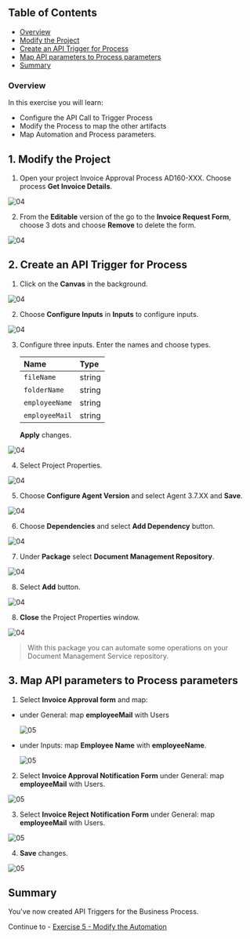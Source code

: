 ## Table of Contents
 - [Overview](#overview)
 - [Modify the Project](#modifyProject)
 - [Create an API Trigger for Process](#configureInputs)
 - [Map API parameters to Process parameters](#mapParameters)
 - [Summary](#summary)

### Overview <a name="overview"></a>

In this exercise you will learn:

- Configure the API Call to Trigger Process
- Modify the Process to map the other artifacts
- Map Automation and Process parameters.

## 1. Modify the Project <a name="modifyProject"></a>

1. Open your project Invoice Approval Process AD160-XXX. Choose process **Get Invoice Details**.

 ![04](./images//005.png)

2. From the **Editable** version of the go to the **Invoice Request Form**, choose 3 dots and choose **Remove** to delete the form.

 ![04](./images//006.png)

## 2. Create an API Trigger for Process <a name="configureInputs"></a>

1. Click on the **Canvas** in the background.

 ![04](./images/007a.png)

2. Choose **Configure Inputs** in **Inputs** to configure inputs.

 ![04](./images/008a.png)

3. Configure three inputs. Enter the names and choose types.

    |  **Name**    | **Type**
    |  :------------- | :-------------
    |  `fileName`       | string
    |  `folderName`     | string
    |  `employeeName`   | string
    |  `employeeMail`   | string

    **Apply** changes.

 ![04](./images/009a.png)

4. Select Project Properties.

 ![04](./images/011a.png)

5. Choose **Configure Agent Version** and select Agent 3.7.XX and **Save**.

 ![04](./images/012a.png)

6. Choose **Dependencies** and select **Add Dependency** button.

 ![04](./images/013.png)

7. Under **Package** select **Document Management Repository**.

 ![04](./images/014.png)

8. Select **Add** button.

 ![04](./images/015a.png)

8. **Close** the Project Properties window.

 ![04](./images/015b.png)

> With this package you can automate some operations on your Document Management Service repository.

## 3. Map API parameters to Process parameters <a name="mapParameters"></a>

1. Select **Invoice Approval form** and map:
- under General: map **employeeMail** with Users

  ![05](./images/025.png)

- under Inputs: map **Employee Name** with **employeeName**.

  ![05](./images/025a.png)

2. Select **Invoice Approval Notification Form** under General: map **employeeMail** with Users.

  ![05](./images/027.png)

3. Select **Invoice Reject Notification Form** under General: map **employeeMail** with Users.

  ![05](./images/028.png)

4. **Save** changes.

  ![05](./images/026.png)

## Summary <a name="summary"></a>

You've now created API Triggers for the Business Process.

Continue to - [Exercise 5 - Modify the Automation](../5_ModifyAutomation/Modify-automation.md)

